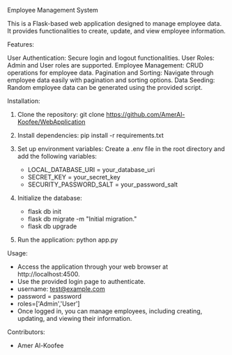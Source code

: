 Employee Management System

This is a Flask-based web application designed to manage employee data. It provides functionalities to create, update, and view employee information.

Features:

User Authentication: Secure login and logout functionalities.
User Roles: Admin and User roles are supported.
Employee Management: CRUD operations for employee data.
Pagination and Sorting: Navigate through employee data easily with pagination and sorting options.
Data Seeding: Random employee data can be generated using the provided script.

Installation:

1. Clone the repository:
   git clone https://github.com/AmerAl-Koofee/WebApplication

2. Install dependencies:
   pip install -r requirements.txt

3. Set up environment variables:
   Create a .env file in the root directory and add the following variables:

   - LOCAL_DATABASE_URI = your_database_uri
   - SECRET_KEY = your_secret_key
   - SECURITY_PASSWORD_SALT = your_password_salt

4. Initialize the database:
   - flask db init
   - flask db migrate -m "Initial migration."
   - flask db upgrade

5. Run the application:
   python app.py

Usage:

- Access the application through your web browser at http://localhost:4500.
- Use the provided login page to authenticate.
- username: test@example.com 
- password = password
- roles=['Admin','User']
- Once logged in, you can manage employees, including creating, updating, and viewing their information.

Contributors:
- Amer Al-Koofee
